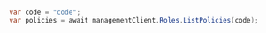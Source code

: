 ```python

```

```csharp
var code = "code";
var policies = await managementClient.Roles.ListPolicies(code);
```
